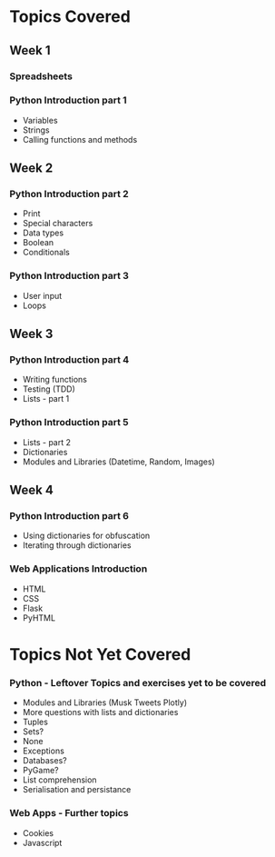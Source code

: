 # Topics Covered

## Week 1

### Spreadsheets

### Python Introduction part 1
* Variables
* Strings
* Calling functions and methods

## Week 2

### Python Introduction part 2
* Print
* Special characters
* Data types
* Boolean
* Conditionals

### Python Introduction part 3
* User input
* Loops

## Week 3

### Python Introduction part 4
* Writing functions
* Testing (TDD)
* Lists - part 1

### Python Introduction part 5
* Lists - part 2
* Dictionaries
* Modules and Libraries (Datetime, Random, Images)

## Week 4

### Python Introduction part 6
* Using dictionaries for obfuscation
* Iterating through dictionaries

### Web Applications Introduction
* HTML
* CSS
* Flask
* PyHTML

# Topics Not Yet Covered

### Python - Leftover Topics and exercises yet to be covered
* Modules and Libraries (Musk Tweets Plotly)
* More questions with lists and dictionaries
* Tuples
* Sets?
* None
* Exceptions
* Databases?
* PyGame?
* List comprehension
* Serialisation and persistance

### Web Apps - Further topics
* Cookies
* Javascript


